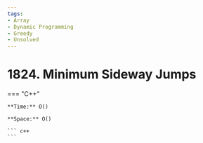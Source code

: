 ```yaml
---
tags:
- Array
- Dynamic Programming
- Greedy
- Unsolved
---
```



# 1824. Minimum Sideway Jumps

=== "C++"

    **Time:** O()

    **Space:** O()

    ``` c++
    ```